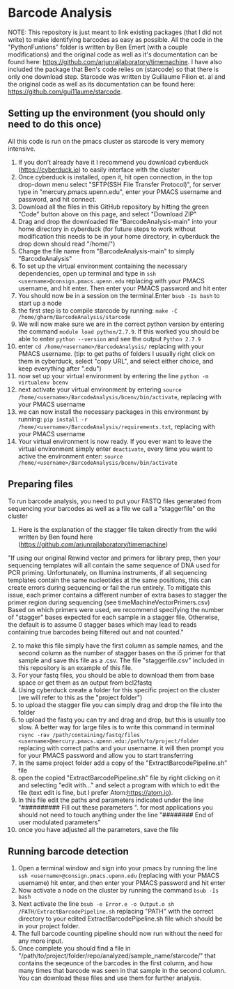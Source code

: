 # Barcode Analysis

NOTE: This repository is just meant to link existing packages (that I did not write) to make identifying barcodes as easy as possible. All the code in the "PythonFuntions" folder is written by Ben Emert (with a couple modifications) and the original code as well as it's documentation can be found here: https://github.com/arjunrajlaboratory/timemachine. I have also included the package that Ben's code relies on (starcode) so that there is only one download step. Starcode was written by Guillaume Filion et. al and the original code as well as its documentation can be found here: https://github.com/gui11aume/starcode.

## Setting up the environment (you should only need to do this once)
   All this code is run on the pmacs cluster as starcode is very memory intensive.
 1. If you don’t already have it I recommend you download cyberduck (https://cyberduck.io) to easily interface with the cluster
 2. Once cyberduck is installed, open it, hit open connection, in the top drop-down menu select "SFTP(SSH File Transfer Protocol)", for server type in "mercury.pmacs.upenn.edu", enter your PMACS username and password, and hit connect.
 3. Download all the files in this GitHub repository by hitting the green "Code" button above on this page, and select "Download ZIP"
 4. Drag and drop the downloaded file "BarcodeAnalysis-main" into your home directory in cyberduck (for future steps to work without modification this needs to be in your home directory, in cyberduck the drop down should read "/home/<username>")
 5. Change the file name from "BarcodeAnalysis-main" to simply "BarcodeAnalysis"
 6. To set up the virtual environment containing the necessary dependencies, open up terminal and type in `ssh <username>@consign.pmacs.upenn.edu` replacing <username> with your PMACS username, and hit enter. Then enter your PMACS password and hit enter
 7. You should now be in a session on the terminal.Enter `bsub -Is bash` to start up a node
 8. the first step is to compile starcode by running: `make -C /home/gharm/BarcodeAnalysis/starcode`
 8. We will now make sure we are in the correct python version by entering the command `module load python/2.7.9`. If this worked you should be able to enter `python --version` and see the output `Python 2.7.9`
 9. enter `cd /home/<username>/BarcodeAnalysis/` replacing <username> with your PMACS username. (tip: to get paths of folders I usually right click on them in cyberduck, select "copy URL", and select either choice, and keep everything after ".edu")
 10. now set up your virtual environment by entering the line `python -m virtualenv bcenv`
 11. next activate your virtual environment by entering `source /home/<username>/BarcodeAnalysis/bcenv/bin/activate`, replacing <username> with your PMACS username
 12. we can now install the necessary packages in this environment by running: `pip install -r /home/<username>/BarcodeAnalysis/requirements.txt`, replacing <username> with your PMACS username
 13. Your virtual environment is now ready. If you ever want to leave the virtual environment simply enter `deactivate`, every time you want to active the environment enter: `source /home/<username>/BarcodeAnalysis/bcenv/bin/activate`


## Preparing files
  To run barcode analysis, you need to put your FASTQ files generated from sequencing your barcodes as well as a file we call a "staggerfile" on the cluster
  1. Here is the explanation of the stagger file taken directly from the wiki written by Ben found here (https://github.com/arjunrajlaboratory/timemachine)
  
"If using our original Rewind vector and primers for library prep, then your sequencing templates will all contain the same sequence of DNA used for PCR priming. Unfortunately, on Illumina instruments, if all sequencing templates contain the same nucleotides at the same positions, this can create errors during sequencing or fail the run entirely. To mitigate this issue, each primer contains a different number of extra bases to stagger the primer region during sequencing (see timeMachineVectorPrimers.csv)
Based on which primers were used, we recommend specifying the number of "stagger" bases expected for each sample in a stagger file. Otherwise, the default is to assume 0 stagger bases which may lead to reads containing true barcodes being filtered out and not counted."

  2. to make this file simply have the first column as sample names, and the second column as the number of stagger bases on the i5 primer for that sample and save this file as a .csv. The file "staggerfile.csv" included in this repository is an example of this file.
  3. For your fastq files, you should be able to download them from base space or get them as an output from bcl2fastq
  4. Using cyberduck create a folder for this specific project on the cluster (we will refer to this as the "project folder")
  5. to upload the stagger file you can simply drag and drop the file into the folder
  6. to upload the fastq you can try and drag and drop, but this is usually too slow. A better way for large files is to write this command in terminal `rsync -rav /path/containing/fastq/files <username>@mercury.pmacs.upenn.edu:/path/to/project/folder` replacing with correct paths and your username. it will then prompt you for your PMACS password and allow you to start transferring
  7. In the same project folder add a copy of the "ExtractBarcodePipeline.sh" file
  8. open the copied "ExtractBarcodePipeline.sh" file by right clicking on it and selecting "edit with..." and select a program with which to edit the file (text edit is fine, but I prefer Atom:https://atom.io).
  9. In this file edit the paths and parameters indicated under the line "########## Fill out these parameters ". for most applications you should not need to touch anything under the line "######## End of user modulated parameters"
  10. once you have adjusted all the parameters, save the file
  
  ## Running barcode detection
 1. Open a terminal window and sign into your pmacs by running the line `ssh <username>@consign.pmacs.upenn.edu` (replacing <username> with your PMACS username) hit enter, and then enter your PMACS password and hit enter
 2. Now activate a node on the cluster by running the command `bsub -Is bash`
 3. Next activate the line `bsub -e Error.e -o Output.o sh /PATH/ExtractBarcodePipeline.sh` replacing "PATH" with the correct directory to your edited ExtractBarcodePipeline.sh file which should be in your project folder.
 4. The full barcode counting pipeline should now run without the need for any more input.
 5. Once complete you should find a file in "/path/to/project/folder/repo/analyzed/sample_name/starcode/" that contains the seqeunce of the barcodes in the first column, and how many times that barcode was seen in that sample in the second column. You can download these files and use them for further analysis.




